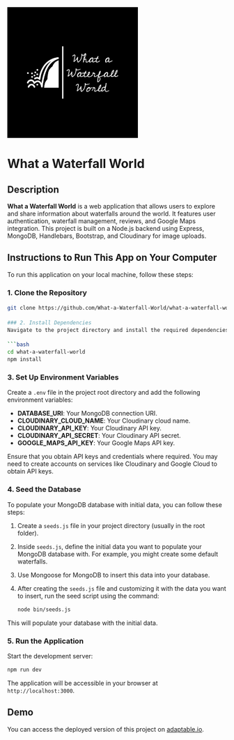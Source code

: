 
<img src="./public/images/logo-white.png" alt="Image Description" width="300" height="300">

# What a Waterfall World

## Description
**What a Waterfall World** is a web application that allows users to explore and share information about waterfalls around the world. It features user authentication, waterfall management, reviews, and Google Maps integration. This project is built on a Node.js backend using Express, MongoDB, Handlebars, Bootstrap, and Cloudinary for image uploads.

## Instructions to Run This App on Your Computer
To run this application on your local machine, follow these steps:

### 1. Clone the Repository
```bash
git clone https://github.com/What-a-Waterfall-World/what-a-waterfall-world

### 2. Install Dependencies
Navigate to the project directory and install the required dependencies using npm:

```bash
cd what-a-waterfall-world
npm install
```

### 3. Set Up Environment Variables
Create a `.env` file in the project root directory and add the following environment variables:

- **DATABASE_URI**: Your MongoDB connection URI.
- **CLOUDINARY_CLOUD_NAME**: Your Cloudinary cloud name.
- **CLOUDINARY_API_KEY**: Your Cloudinary API key.
- **CLOUDINARY_API_SECRET**: Your Cloudinary API secret.
- **GOOGLE_MAPS_API_KEY**: Your Google Maps API key.

Ensure that you obtain API keys and credentials where required. You may need to create accounts on services like Cloudinary and Google Cloud to obtain API keys.

### 4. Seed the Database
To populate your MongoDB database with initial data, you can follow these steps:

1. Create a `seeds.js` file in your project directory (usually in the root folder).

2. Inside `seeds.js`, define the initial data you want to populate your MongoDB database with. For example, you might create some default waterfalls.

3. Use Mongoose for MongoDB to insert this data into your database.

4. After creating the `seeds.js` file and customizing it with the data you want to insert, run the seed script using the command:

   ```bash
   node bin/seeds.js
   ```

This will populate your database with the initial data.

### 5. Run the Application
Start the development server:

```bash
npm run dev
```

The application will be accessible in your browser at `http://localhost:3000`.

## Demo
You can access the deployed version of this project on [adaptable.io](https://whatawaterfallworld.adaptable.app/).
